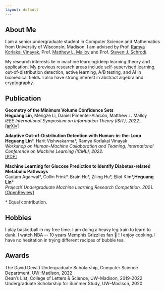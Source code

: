 ```yaml
---
layout: default
---
```


## About Me

I am a senior undergraduate student in Computer Science and Mathematics from University of Wisconsin, Madison. I am advised by Prof. [Ramya Korlakai Vinayak](https://ramyakv.github.io/), Prof. [Matthew L. Malloy](https://www.mattmalloy.org/) and Prof. ‪[Steven J. Schrodi](https://genetics.wisc.edu/staff/schrodi-steven/). 

My research interests lie in machine learning/deep learning theory and application. My previous research areas include self-supervised learning, out-of-distribution detection, active learning, A/B testing, and AI in biomedical fields. I also have strong interest in abstract algebra and cryptography.

## Publication

<p>
<b>Geometry of the Minimum Volume Confidence Sets</b> 
<br><b>Heguang Lin</b>, Mengze Li, Daniel Pimentel-Alarcón, Matthew L. Malloy
<br><i>IEEE International Symposium on Information Theory (ISIT), 2022.</i>
<br><a href="https://arxiv.org/abs/2202.08180?context=math.IT">[arXiv]</a>  
</p>
 
<p>
<b>Adaptive Out-of-Distribution Detection with Human-in-the-Loop</b> 
<br><b>Heguang Lin</b>*, Harit Vishwakarma*, Ramya Korlakai Vinayak
<br><i>Workshop on Human-Machine Collaboration and Teaming, International Conference on Machine Learning (ICML), 2022.</i>
<br><a href="https://drive.google.com/file/d/15HKqge8mfjgapdw6knGMEMEDflsKHlvP/view">[PDF]</a>  
</p>

<p>
<b>Machine Learning for Glucose Prediction to Identify Diabetes-related Metabolic Pathways</b> 
<br>Gautam Agarwal*, Collin Frink*, Brain Hu*, Ziling Hu*, Eliot Kim*,<b>Heguang Lin</b>*
<br><i>ProjectX Undergraduate Machine Learning Research Competition, 2021.</i>
<br><a href="https://openreview.net/forum?id=HObGjRkXOAY&noteId=rx-xx8Wpak9">[OpenReview]</a>  
</p>

\* Equal contribution.

## Hobbies

I play basketball in my free time. I am doing a heavy leg train to learn to dunk. I watch NBA -- 10 years Memphis Grizzlies fan :bear: ! I enjoy cooking. I have no hesitation in trying different recipes of bubble tea.

## Awards
<p>
The David Dewitt Undergraduate Scholarship, Computer Science Department, UW–Madison, 2022
<br>Dean’s List, College of Letters & Science, UW–Madison, 2019-2022
<br>Undergraduate Scholarship for Summer Study, UW–Madison, 2020
</p>
  
